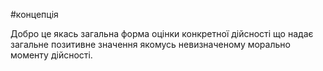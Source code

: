 
#концепція

Добро це якась загальна форма оцінки конкретної дійсності що надає загальне позитивне значення якомусь невизначеному морально моменту дійсності.
